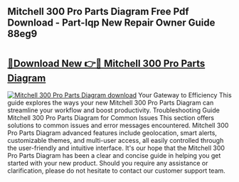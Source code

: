 ## Mitchell 300 Pro Parts Diagram Free Pdf Download - Part-Iqp New Repair Owner Guide 88eg9

# <h2><a href="http://dfhl529.blite.top/?on=Mitchell+300+Pro+Parts+Diagram">🔗Download New 👉🔴 Mitchell 300 Pro Parts Diagram</a></h2>

[![Mitchell 300 Pro Parts Diagram download](https://i.imgur.com/lujVjoI.png)](http://dfhl529.blite.top/?on=Mitchell+300+Pro+Parts+Diagram)
Your Gateway to Efficiency This guide explores the ways your new Mitchell 300 Pro Parts Diagram can streamline your workflow and boost productivity. Troubleshooting Guide Mitchell 300 Pro Parts Diagram for Common Issues This section offers solutions to common issues and error messages encountered. Mitchell 300 Pro Parts Diagram advanced features include geolocation, smart alerts, customizable themes, and multi-user access, all easily controlled through the user-friendly and intuitive interface. It's our hope that the Mitchell 300 Pro Parts Diagram has been a clear and concise guide in helping you get started with your new product. Should you require any assistance or clarification, please do not hesitate to contact our customer support team.
